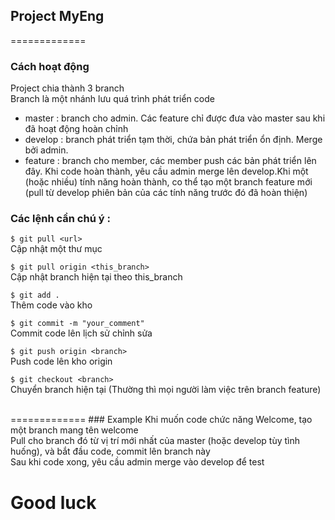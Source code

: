 ## Project MyEng
=============

### Cách hoạt động
Project chia thành 3 branch<br>
Branch là một nhánh lưu quá trình phát triển code

- master : branch cho admin. Các feature chỉ được đưa vào master sau khi đã hoạt động hoàn chỉnh
- develop : branch phát triển tạm thời, chứa bản phát triển ổn định. Merge bởi admin. 
- feature : branch cho member, các member push các bản phát triển lên đây. Khi code hoàn thành, 
yêu cầu admin merge lên develop.Khi một (hoặc nhiều) tính năng hoàn thành, co thể tạo một branch feature mới (pull từ develop phiên bản của các tính năng trước đó đã hoàn thiện)

### Các lệnh cần chú ý :

`$ git pull <url>`<br>
 Cập nhật một thư mục 

 `$ git pull origin <this_branch>`<br>
 Cập nhật branch hiện tại theo this_branch<br>

`$ git add .`<br>Thêm code vào kho

`$ git commit -m "your_comment"`
<br>Commit code lên lịch sử chỉnh sửa

`$ git push origin <branch>`
<br>Push code lên kho origin 

`$ git checkout <branch>`
<br>Chuyển branch hiện tại (Thường thì mọi người làm việc trên branch feature)

<br>
=============
### Example 
Khi muốn code chức năng Welcome, tạo một branch mang tên welcome <br>
Pull cho branch đó từ vị trí mới nhất của master (hoặc develop tùy tình huống), và bắt đầu code, commit lên branch này
<br> Sau khi code xong, yêu cầu admin merge vào develop để test






# Good luck 

